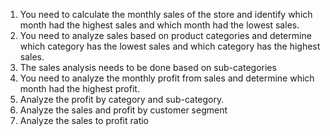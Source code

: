 1.	You need to calculate the monthly sales of the store and identify which month had the highest sales and which month had the lowest sales.
2.	You need to analyze sales based on product categories and determine which category has the lowest sales and which category has the highest sales.
3.	The sales analysis needs to be done based on sub-categories
4.	You need to analyze the monthly profit from sales and determine which month had the highest profit.
5.	Analyze the profit by category and sub-category.
6.	Analyze the sales and profit by customer segment
7.	Analyze the sales to profit ratio
